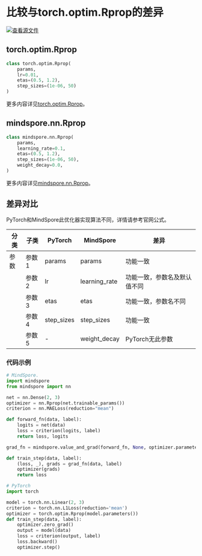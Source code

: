 # 比较与torch.optim.Rprop的差异

[![查看源文件](https://mindspore-website.obs.cn-north-4.myhuaweicloud.com/website-images/r2.2/resource/_static/logo_source.svg)](https://gitee.com/mindspore/docs/blob/r2.2/docs/mindspore/source_zh_cn/note/api_mapping/pytorch_diff/Rprop.md)

## torch.optim.Rprop

```python
class torch.optim.Rprop(
    params,
    lr=0.01,
    etas=(0.5, 1.2),
    step_sizes=(1e-06, 50)
)
```

更多内容详见[torch.optim.Rprop](https://pytorch.org/docs/1.8.0/optim.html#torch.optim.Rprop)。

## mindspore.nn.Rprop

```python
class mindspore.nn.Rprop(
    params,
    learning_rate=0.1,
    etas=(0.5, 1.2),
    step_sizes=(1e-06, 50),
    weight_decay=0.0,
)
```

更多内容详见[mindspore.nn.Rprop](https://mindspore.cn/docs/zh-CN/r2.2/api_python/nn/mindspore.nn.Rprop.html#mindspore.nn.Rprop)。

## 差异对比

PyTorch和MindSpore此优化器实现算法不同，详情请参考官网公式。

| 分类 | 子类  | PyTorch    | MindSpore     | 差异                              |
| ---- |-----|------------|---------------|---------------------------------|
| 参数 | 参数1 | params     | params        | 功能一致                            |
|      | 参数2 | lr         | learning_rate | 功能一致，参数名及默认值不同                  |
|      | 参数3 | etas       | etas          | 功能一致，参数名不同                      |
|      | 参数4 | step_sizes | step_sizes    | 功能一致                            |
|      | 参数5 | -          | weight_decay  | PyTorch无此参数                 |

### 代码示例

```python
# MindSpore.
import mindspore
from mindspore import nn

net = nn.Dense(2, 3)
optimizer = nn.Rprop(net.trainable_params())
criterion = nn.MAELoss(reduction="mean")

def forward_fn(data, label):
    logits = net(data)
    loss = criterion(logits, label)
    return loss, logits

grad_fn = mindspore.value_and_grad(forward_fn, None, optimizer.parameters, has_aux=True)

def train_step(data, label):
    (loss, _), grads = grad_fn(data, label)
    optimizer(grads)
    return loss

# PyTorch
import torch

model = torch.nn.Linear(2, 3)
criterion = torch.nn.L1Loss(reduction='mean')
optimizer = torch.optim.Rprop(model.parameters())
def train_step(data, label):
    optimizer.zero_grad()
    output = model(data)
    loss = criterion(output, label)
    loss.backward()
    optimizer.step()
```
